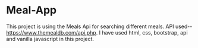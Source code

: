 # Meal-App
This project is using the Meals Api for searching different meals.
API used--https://www.themealdb.com/api.php.
I have used html, css, bootstrap, api and vanilla javascript in this project.
